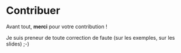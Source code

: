 # Contribuer

Avant tout, **merci** pour votre contribution !

Je suis preneur de toute correction de faute (sur les exemples, sur les slides) ;-)
